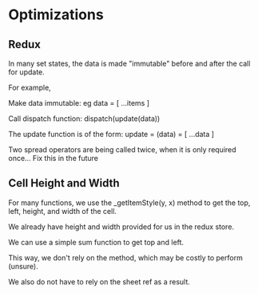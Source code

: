 # Optimizations

## Redux

In many set states, the data is made "immutable" before and after the call for update.

For example,

Make data immutable: eg data = [ ...items ]

Call dispatch function: dispatch(update(data))

The update function is of the form: update = (data) = [ ...data ]

Two spread operators are being called twice, when it is only required once... Fix this in the future

## Cell Height and Width

For many functions, we use the _getItemStyle(y, x) method to get the top, left, height, and width of the cell.

We already have height and width provided for us in the redux store.

We can use a simple sum function to get top and left.

This way, we don't rely on the method, which may be costly to perform (unsure).

We also do not have to rely on the sheet ref as a result.
